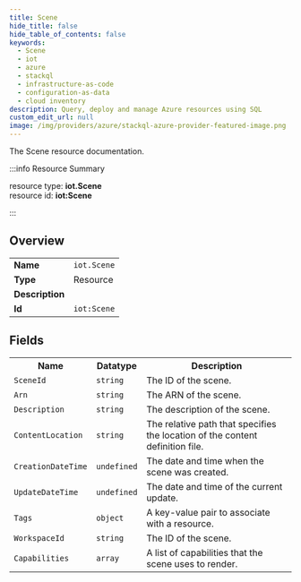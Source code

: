 ```yaml
---
title: Scene
hide_title: false
hide_table_of_contents: false
keywords:
  - Scene
  - iot
  - azure
  - stackql
  - infrastructure-as-code
  - configuration-as-data
  - cloud inventory
description: Query, deploy and manage Azure resources using SQL
custom_edit_url: null
image: /img/providers/azure/stackql-azure-provider-featured-image.png
---
```

The Scene resource documentation.

:::info Resource Summary

<div class="row">
<div class="providerDocColumn">
<span>resource type:&nbsp;<b>iot.Scene</b></span><br />
<span>resource id:&nbsp;<b>iot:Scene</b></span><br />
</div>
</div>

:::

## Overview
<table><tbody>
<tr><td><b>Name</b></td><td><code>iot.Scene</code></td></tr>
<tr><td><b>Type</b></td><td>Resource</td></tr>
<tr><td><b>Description</b></td><td></td></tr>
<tr><td><b>Id</b></td><td><code>iot:Scene</code></td></tr>
</tbody></table>

## Fields
<table><tbody>
<tr><th>Name</th><th>Datatype</th><th>Description</th></tr>
<tr><td><code>SceneId</code></td><td><code>string</code></td><td>The ID of the scene.</td></tr><tr><td><code>Arn</code></td><td><code>string</code></td><td>The ARN of the scene.</td></tr><tr><td><code>Description</code></td><td><code>string</code></td><td>The description of the scene.</td></tr><tr><td><code>ContentLocation</code></td><td><code>string</code></td><td>The relative path that specifies the location of the content definition file.</td></tr><tr><td><code>CreationDateTime</code></td><td><code>undefined</code></td><td>The date and time when the scene was created.</td></tr><tr><td><code>UpdateDateTime</code></td><td><code>undefined</code></td><td>The date and time of the current update.</td></tr><tr><td><code>Tags</code></td><td><code>object</code></td><td>A key-value pair to associate with a resource.</td></tr><tr><td><code>WorkspaceId</code></td><td><code>string</code></td><td>The ID of the scene.</td></tr><tr><td><code>Capabilities</code></td><td><code>array</code></td><td>A list of capabilities that the scene uses to render.</td></tr>
</tbody></table>